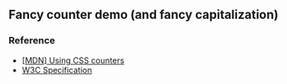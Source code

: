 ## Fancy counter demo (and fancy capitalization)

### Reference

* [[MDN] Using CSS counters](https://developer.mozilla.org/en-US/docs/Web/Guide/CSS/Counters)
* [W3C Specification](http://www.w3.org/TR/CSS2/generate.html#generate.html#counters)
